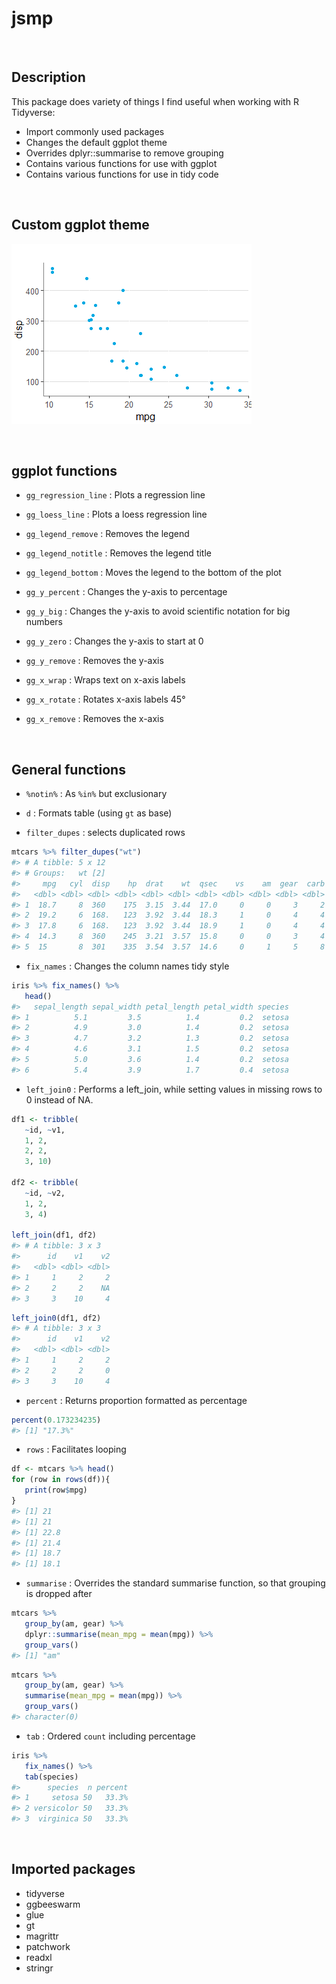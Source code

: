 
<!-- README.md is generated from README.Rmd. Please edit that file -->

# jsmp

<br>

## Description

This package does variety of things I find useful when working with R
Tidyverse:

-   Import commonly used packages
-   Changes the default ggplot theme
-   Overrides dplyr::summarise to remove grouping
-   Contains various functions for use with ggplot
-   Contains various functions for use in tidy code

<br>

## Custom ggplot theme

![](man/figures/unnamed-chunk-1-1.png)<!-- -->

<br>

## ggplot functions

-   `gg_regression_line` : Plots a regression line

-   `gg_loess_line` : Plots a loess regression line

-   `gg_legend_remove` : Removes the legend

-   `gg_legend_notitle` : Removes the legend title

-   `gg_legend_bottom` : Moves the legend to the bottom of the plot

-   `gg_y_percent` : Changes the y-axis to percentage

-   `gg_y_big` : Changes the y-axis to avoid scientific notation for big
    numbers

-   `gg_y_zero` : Changes the y-axis to start at 0

-   `gg_y_remove` : Removes the y-axis

-   `gg_x_wrap` : Wraps text on x-axis labels

-   `gg_x_rotate` : Rotates x-axis labels 45°

-   `gg_x_remove` : Removes the x-axis

<br>

## General functions

-   `%notin%` : As `%in%` but exclusionary

-   `d` : Formats table (using `gt` as base)

-   `filter_dupes` : selects duplicated rows

``` r
mtcars %>% filter_dupes("wt")
#> # A tibble: 5 x 12
#> # Groups:   wt [2]
#>     mpg   cyl  disp    hp  drat    wt  qsec    vs    am  gear  carb     n
#>   <dbl> <dbl> <dbl> <dbl> <dbl> <dbl> <dbl> <dbl> <dbl> <dbl> <dbl> <int>
#> 1  18.7     8  360    175  3.15  3.44  17.0     0     0     3     2     3
#> 2  19.2     6  168.   123  3.92  3.44  18.3     1     0     4     4     3
#> 3  17.8     6  168.   123  3.92  3.44  18.9     1     0     4     4     3
#> 4  14.3     8  360    245  3.21  3.57  15.8     0     0     3     4     2
#> 5  15       8  301    335  3.54  3.57  14.6     0     1     5     8     2
```

-   `fix_names` : Changes the column names tidy style

``` r
iris %>% fix_names() %>% 
   head()
#>   sepal_length sepal_width petal_length petal_width species
#> 1          5.1         3.5          1.4         0.2  setosa
#> 2          4.9         3.0          1.4         0.2  setosa
#> 3          4.7         3.2          1.3         0.2  setosa
#> 4          4.6         3.1          1.5         0.2  setosa
#> 5          5.0         3.6          1.4         0.2  setosa
#> 6          5.4         3.9          1.7         0.4  setosa
```

-   `left_join0` : Performs a left_join, while setting values in missing
    rows to 0 instead of NA.

``` r
df1 <- tribble(
   ~id, ~v1,
   1, 2,
   2, 2,
   3, 10)

df2 <- tribble(
   ~id, ~v2,
   1, 2,
   3, 4)

left_join(df1, df2)
#> # A tibble: 3 x 3
#>      id    v1    v2
#>   <dbl> <dbl> <dbl>
#> 1     1     2     2
#> 2     2     2    NA
#> 3     3    10     4
```

``` r
left_join0(df1, df2)
#> # A tibble: 3 x 3
#>      id    v1    v2
#>   <dbl> <dbl> <dbl>
#> 1     1     2     2
#> 2     2     2     0
#> 3     3    10     4
```

-   `percent` : Returns proportion formatted as percentage

``` r
percent(0.173234235)
#> [1] "17.3%"
```

-   `rows` : Facilitates looping

``` r
df <- mtcars %>% head()
for (row in rows(df)){
   print(row$mpg)
}
#> [1] 21
#> [1] 21
#> [1] 22.8
#> [1] 21.4
#> [1] 18.7
#> [1] 18.1
```

-   `summarise` : Overrides the standard summarise function, so that
    grouping is dropped after

``` r
mtcars %>% 
   group_by(am, gear) %>% 
   dplyr::summarise(mean_mpg = mean(mpg)) %>% 
   group_vars()
#> [1] "am"
```

``` r
mtcars %>% 
   group_by(am, gear) %>% 
   summarise(mean_mpg = mean(mpg)) %>% 
   group_vars()
#> character(0)
```

-   `tab` : Ordered `count` including percentage

``` r
iris %>% 
   fix_names() %>% 
   tab(species)
#>      species  n percent
#> 1     setosa 50   33.3%
#> 2 versicolor 50   33.3%
#> 3  virginica 50   33.3%
```

<br>

## Imported packages

-   tidyverse
-   ggbeeswarm
-   glue
-   gt
-   magrittr
-   patchwork
-   readxl
-   stringr

